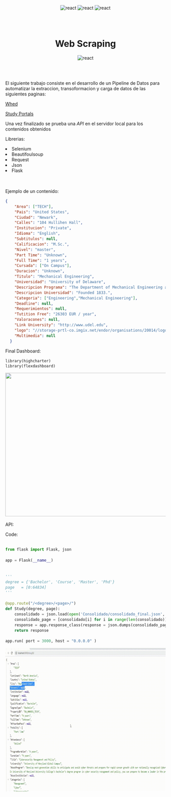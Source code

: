 <p align="center">
<img src="https://upload.wikimedia.org/wikipedia/commons/thumb/c/c3/Python-logo-notext.svg/200px-Python-logo-notext.svg.png" alt="react" width="50" height="50" />
<img src="https://upload.wikimedia.org/wikipedia/commons/d/d5/Selenium_Logo.png" alt="react" width="50" height="50" />
<img src="https://www.logolynx.com/images/logolynx/7e/7eda91c86c15bb2ed539da59e8983587.jpeg" alt="react" width="50" height="50" />
</p>

<br>
</br>



<h1 align="center">Web Scraping</h1>


<p align="center">
<img src="https://www.grazitti.com/wp-content/uploads/2019/08/ETL_Bannera.gif" alt="react" width="700" height="340" />
</p>



<br>
</br>

El siguiente trabajo consiste en el desarrollo de un Pipeline de Datos para automatizar la extraccion, transoformacion y carga de datos de las siguientes paginas:

[Whed](https://whed.net/results_institutions.php)

[Study Portals](https://studyportals.com/)

Una vez finalizado se prueba una *API* en el servidor local para los contenidos obtenidos


Librerias:

<ui>
<li>
Selenium
</li>
<li>
Beautifoulsoup
</li>
<li>
Request
</li>
<li>
Json
</li>
<li>
Flask
</li>
</ui>

<br>
</br>

Ejemplo de un contenido:

```json
{
    "Area": ["TECH"],
    "Pais": "United States",
    "Ciudad": "Newark",
    "Calles": "104 Hullihen Hall",
    "Institucion": "Private",
    "Idioma": "English",
    "Subtitulos": null,
    "Calificacion": "M.Sc.",
    "Nivel": "master",
    "Part Time": "Unknown",
    "Full Time": "1 years",
    "Cursada": ["On Campus"],
    "Duracion": "Unknown",
    "Titulo": "Mechanical Engineering",
    "Universidad": "University of Delaware",
    "Descripcion Programa": "The Department of Mechanical Engineering at the University of Delaware offers graduate programs leading to the degrees of Master of Science in Mechanical Engineering (MSME) and Doctor of Philosophy (PhD) in mechanical engineering. ",
    "Descripcion Universidad": "Founded 1833.",
    "Categoria": ["Engineering","Mechanical Engineering"],
    "Deadline": null,
    "Requerimientos": null,
    "Tutition Free": "26303 EUR / year",
    "Valoracones": null,
    "Link University": "http://www.udel.edu",
    "logo": "//storage-prtl-co.imgix.net/endor/organisations/20014/logos/1607075563_bath-logo.png",
    "Multimedia": null
  }

```

Final Dashboard:

```{r}
library(highcharter)
library(flexdashboard)
```


<p align="center">
  <img 
    width="650"
    height="450"
    src="Img/dash.gif"
  >
</p>



API:

Code:

```python

from flask import Flask, json 

app = Flask(__name__)


'''
degree = {'Bachelor', 'Course', 'Master', 'Phd'}
page   = [0:64834]
'''

@app.route("/<degree>/<page>/")
def Study(degree, page):
    consolidado = json.load(open('Consolidado/consolidado_final.json', encoding='utf-8'))
    consolidado_page = [consolidado[i] for i in range(len(consolidado)) if consolidado[i]['DegreeType'] == str(degree)][int(page)]
    response = app.response_class(response = json.dumps(consolidado_page), status = 200, mimetype = "application/json")
    return response

app.run( port = 3000, host = "0.0.0.0" )

```

<p align="center">
  <img 
    width="650"
    height="450"
    src="Img/api.gif"
  >
</p>